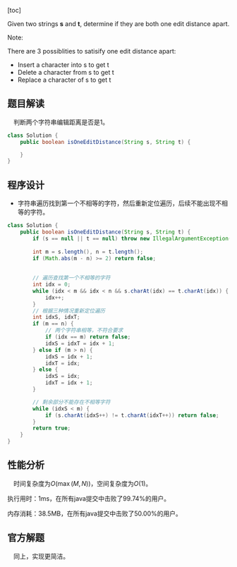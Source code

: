 [toc]

Given two strings **s** and **t**, determine if they are both one edit distance apart.

Note: 

There are 3 possiblities to satisify one edit distance apart:

* Insert a character into s to get t
* Delete a character from s to get t
* Replace a character of s to get t



## 题目解读

&emsp;判断两个字符串编辑距离是否是1。

```java
class Solution {
    public boolean isOneEditDistance(String s, String t) {

    }
}
```

## 程序设计

* 字符串遍历找到第一个不相等的字符，然后重新定位遍历，后续不能出现不相等的字符。

```java
class Solution {
    public boolean isOneEditDistance(String s, String t) {
        if (s == null || t == null) throw new IllegalArgumentException("invalid param");
        
        int m = s.length(), n = t.length();
        if (Math.abs(m - n) >= 2) return false;
        
        
        // 遍历查找第一个不相等的字符
        int idx = 0;
        while (idx < m && idx < n && s.charAt(idx) == t.charAt(idx)) {
            idx++;
        }
        // 根据三种情况重新定位遍历
        int idxS, idxT;
        if (m == n) {
            // 两个字符串相等，不符合要求
            if (idx == m) return false;
            idxS = idxT = idx + 1;
        } else if (m > n) {
            idxS = idx + 1;
            idxT = idx;
        } else {
            idxS = idx;
            idxT = idx + 1;
        }

        // 剩余部分不能存在不相等字符
        while (idxS < m) {
            if (s.charAt(idxS++) != t.charAt(idxT++)) return false;
        }
        return true;
    }
}
```

## 性能分析

&emsp;时间复杂度为$O(\max(M,N))$，空间复杂度为$O(1)$。

执行用时：1ms，在所有java提交中击败了99.74%的用户。

内存消耗：38.5MB，在所有java提交中击败了50.00%的用户。

## 官方解题

&emsp;同上，实现更简洁。